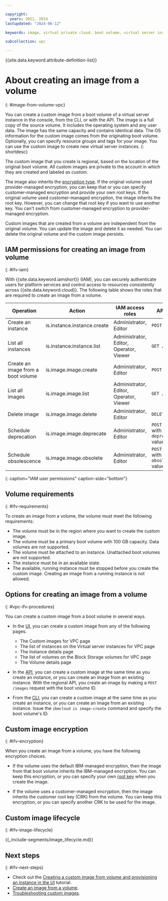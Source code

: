 ```yaml
---

copyright:
  years: 2021, 2024
lastupdated: "2024-06-12"

keywords: image, virtual private cloud, boot volume, virtual server instance, instance

subcollection: vpc

---
```


{{site.data.keyword.attribute-definition-list}}

# About creating an image from a volume
{: #image-from-volume-vpc}

You can create a custom image from a boot volume of a virtual server instance in the console, from the CLI, or with the API. The image is a full copy of the source volume. It includes the operating system and any user data. The image has the same capacity and contains identical data. The OS information for the custom image comes from the originating boot volume. Optionally, you can specify resource groups and tags for your image. You can use the custom image to create new virtual server instances.
{: shortdesc}

The custom image that you create is regional, based on the location of the original boot volume. All custom images are private to the account in which they are created and labeled as _custom_.

The image also inherits the [encryption type](#ifv-encryption). If the original volume used provider-managed encryption, you can keep that or you can specify customer-managed encryption and provide your own root keys. If the original volume used customer-managed encryption, the image inherits the root key. However, you can change that root key if you want to use another key. You can't switch from customer-managed encryption to provider-managed encryption.

Custom images that are created from a volume are independent from the original volume. You can update the image and delete it as needed. You can delete the original volume and the custom image persists.

## IAM permissions for creating an image from volume
{: #ifv-iam}

With {{site.data.keyword.iamshort}} (IAM), you can securely authenticate users for platform services and control access to resources consistently across {{site.data.keyword.cloud}}. The following table shows the roles that are required to create an image from a volume.

| Operation                          | Action                      |  IAM access roles     |   API method      |
|------------------------------------|-----------------------------|-----------------------|------------------|
| Create an instance                 | is.instance.instance.create | Administrator, Editor| `POST /instances` | 
| List all instances                 | is.instance.instance.list   | Administrator, Editor, Operator, Viewer |`GET /instances`|
| Create an image from a boot volume | is.image.image.create       | Administrator, Editor| `POST /images` | 
| List all images                    | is.image.image.list         | Administrator, Editor, Operator, Viewer | `GET /images` |
| Delete image                       | is.image.image.delete       | Administrator, Editor| `DELETE /images` |
| Schedule deprecation               | is.image.image.deprecate    | Administrator, Editor| `POST /images` with `deprecation_at` value specified| 
| Schedule obsolescence              | is.image.image.obsolete     | Administrator, Editor | `POST /images` with `obsolescence_at` value specified|
{: caption="IAM user permissions" caption-side="bottom"}

## Volume requirements
{: #ifv-requirements}

To create an image from a volume, the volume must meet the following requirements:

* The volume must be in the region where you want to create the custom image.
* The volume must be a primary boot volume with 100 GB capacity. Data volumes are not supported.
* The volume must be attached to an instance. Unattached boot volumes are not supported.
* The instance must be in an available state.
* The available, running instance must be stopped before you create the custom image. Creating an image from a running instance is not allowed.

## Options for creating an image from a volume
{: #vpc-ifv-procedures}

You can create a custom image from a boot volume in several ways.

* In the [UI](/docs/vpc?topic=vpc-create-ifv#create-image-from-volume-vpc-ui), you can create a custom image from any of the following pages.
   - The Custom images for VPC page
   - The list of instances on the Virtual server instances for VPC page
   - The Instance details page
   - The list of volumes on the Block Storage volumes for VPC page
   - The Volume details page

* In the [API](/docs/vpc?topic=vpc-create-ifv#image-from-volume-vpc-api), you can create a custom image at the same time as you create an instance, or you can create an image from an existing instance. With the regional API, you create an image by making a `POST /images` request with the boot volume ID.
* From the [CLI](/docs/vpc?topic=vpc-create-ifv#image-from-volume-vpc-cli), you can create a custom image at the same time as you create an instance, or you can create an image from an existing instance. Issue the `ibmcloud is image-create` command and specify the boot volume's ID.

## Custom image encryption
{: #ifv-encryption}

When you create an image from a volume, you have the following encryption choices.

* If the volume uses the default IBM-managed encryption, then the image from that boot volume inherits the IBM-managed encryption. You can keep this encryption, or you can specify your own [root key](/docs/vpc?topic=vpc-vpc-encryption-about#vpc-customer-managed-encryption) when you create the image.

* If the volume uses a customer-managed encryption, then the image inherits the customer root key (CRK) from the volume. You can keep this encryption, or you can specify another CRK to be used for the image.

## Custom image lifecycle
{: #ifv-image-lifecycle}


{{_include-segments/image_lifecycle.md}}

## Next steps
{: #ifv-next-steps}

* Check out the [Creating a custom image from volume and provisioning an instance in the UI](/docs/vpc?topic=vpc-creating-and-using-an-image-from-volume) tutorial.
* [Create an image from a volume](/docs/vpc?topic=vpc-create-ifv).
* [Troubleshooting custom images](/docs/vpc?topic=vpc-ifv-troubleshooting-custom-images).
